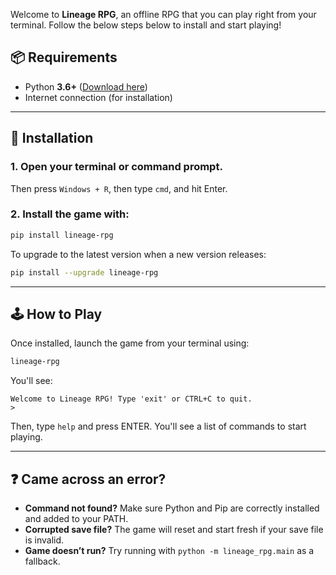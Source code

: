 Welcome to **Lineage RPG**, an offline RPG that you can play right from your terminal. Follow the below steps below to install and start playing!

## 📦 Requirements
* Python **3.6+** ([Download here](https://www.python.org/downloads/))
* Internet connection (for installation)

--- 

## 🚀 Installation
### 1. Open your terminal or command prompt.
Then press `Windows + R`, then type `cmd`, and hit Enter.

### 2. Install the game with:
```bash
pip install lineage-rpg
```

To upgrade to the latest version when a new version releases:
```bash
pip install --upgrade lineage-rpg
```

---

## 🕹️ How to Play
Once installed, launch the game from your terminal using:
```bash
lineage-rpg
```

You'll see:
```
Welcome to Lineage RPG! Type 'exit' or CTRL+C to quit.
>
```

Then, type `help` and press ENTER. You'll see a list of commands to start playing.

---

## ❓ Came across an error?
* **Command not found?** Make sure Python and Pip are correctly installed and added to your PATH.
* **Corrupted save file?** The game will reset and start fresh if your save file is invalid.
* **Game doesn’t run?** Try running with `python -m lineage_rpg.main` as a fallback.